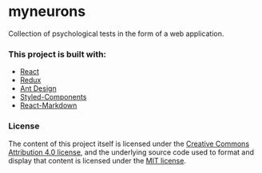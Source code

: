 # myneurons

Collection of psychological tests in the form of a web application.

### This project is built with:

- [React](https://github.com/facebook/react)
- [Redux](https://github.com/reduxjs/redux)
- [Ant Design](https://github.com/ant-design/ant-design)
- [Styled-Components](https://github.com/styled-components/styled-components)
- [React-Markdown](https://github.com/rexxars/react-markdown)

### License

The content of this project itself is licensed under the [Creative Commons Attribution 4.0 license](https://creativecommons.org/licenses/by/4.0/), and the underlying source code used to format and display that content is licensed under the [MIT license](LICENSE).
